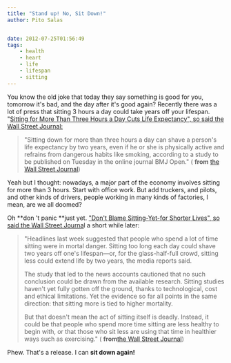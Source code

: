 ```yaml
---
title: "Stand up! No, Sit Down!"
author: Pito Salas


date: 2012-07-25T01:56:49
tags:
    - health
    - heart
    - life
    - lifespan
    - sitting
---
```




You know the old joke that today they say something is good for you, tomorrow
it's bad, and the day after it's good again? Recently there was a lot of press
that sitting 3 hours a day could take years off your lifespan. "[Sitting for
More Than Three Hours a Day Cuts Life Expectancy", so said the Wall Street
Journal:](<http://online.wsj.com/article/SB10001424052702303343404577516853567934264.html>)

> "Sitting down for more than three hours a day can shave a person's life
> expectancy by two years, even if he or she is physically active and refrains
> from dangerous habits like smoking, according to a study to be published on
> Tuesday in the online journal BMJ Open." ( **from** [the Wall Street
> Journal](<http://online.wsj.com/article/SB10001424052702303343404577516853567934264.html>))

Yeah but I thought: nowadays, a major part of the economy involves sitting for
more than 3 hours. Start with office work. But add truckers, and pilots, and
other kinds of drivers, people working in many kinds of factories, I mean, are
we all doomed?

Oh **don 't panic **just yet. ["Don't Blame Sitting-Yet-for Shorter Lives", so
said the Wall Street
Journa](<http://online.wsj.com/article/SB10000872396390444097904577536880563432896.html?mod=djemnumbers_t>)l
a short while later:

> "Headlines last week suggested that people who spend a lot of time sitting
> were in mortal danger. Sitting too long each day could shave two years off
> one's lifespan—or, for the glass-half-full crowd, sitting less could extend
> life by two years, the media reports said.
>
> The study that led to the news accounts cautioned that no such conclusion
> could be drawn from the available research. Sitting studies haven't yet
> fully gotten off the ground, thanks to technological, cost and ethical
> limitations. Yet the evidence so far all points in the same direction: that
> sitting more is tied to higher mortality.
>
> But that doesn't mean the act of sitting itself is deadly. Instead, it could
> be that people who spend more time sitting are less healthy to begin with,
> or that those who sit less are using that time in healthier ways such as
> exercising." ( **from**[the Wall Street
> Journal](<http://online.wsj.com/article/SB10000872396390444097904577536880563432896.html?mod=djemnumbers_t>))

Phew. That's a release. I can **sit down again!**


